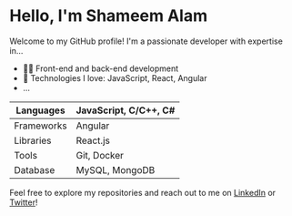 # Hello, I'm Shameem Alam

Welcome to my GitHub profile! I'm a passionate developer with expertise in...

- 👨‍💻 Front-end and back-end development
- 🚀 Technologies I love: JavaScript, React, Angular
- ...

| Languages         | JavaScript, C/C++, C#    |
|-------------------|--------------------------|
| Frameworks        | Angular                  |
| Libraries         | React.js                 |
| Tools             | Git, Docker              |
| Database          | MySQL, MongoDB           |


Feel free to explore my repositories and reach out to me on [LinkedIn](https://www.linkedin.com/in/shameem-alam/) or [Twitter](https://twitter.com/yourusername)!
